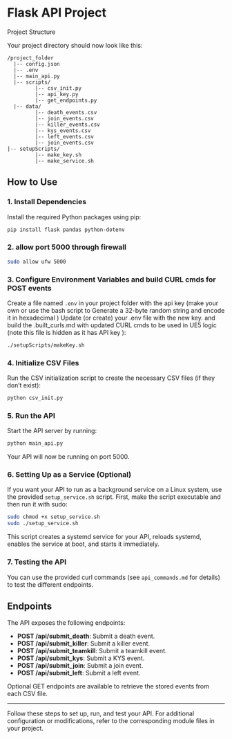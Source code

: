 # Flask API Project

Project Structure

Your project directory should now look like this:

```
/project_folder
  |-- config.json
  |-- .env
  |-- main_api.py
  |-- scripts/
         |-- csv_init.py
         |-- api_key.py
         |-- get_endpoints.py
  |-- data/            
         |-- death_events.csv
         |-- join_events.csv
         |-- killer_events.csv
         |-- kys_events.csv
         |-- left_events.csv
         |-- join_events.csv
|-- setupScripts/ 
         |-- make_key.sh 
         |-- make_service.sh 
```


## How to Use

### 1. Install Dependencies

Install the required Python packages using pip:

```bash
pip install flask pandas python-dotenv
```


### 2. allow port 5000 through firewall

```bash
sudo allow ufw 5000
```


### 3. Configure Environment Variables and build CURL cmds for POST events

Create a file named `.env` in your project folder with the api key (make your own or use the bash script to Generate a 32-byte random string and encode it in hexadecimal )
Update (or create) your .env file with the new key. and build the .built_curls.md with updated CURL cmds to be used in UE5 logic (note this file is hidden as it has API key ):

```bash
./setupScripts/makeKey.sh 
```


### 4. Initialize CSV Files

Run the CSV initialization script to create the necessary CSV files (if they don’t exist):

```bash
python csv_init.py
```

### 5. Run the API

Start the API server by running:

```bash
python main_api.py
```

Your API will now be running on port 5000.



### 6. Setting Up as a Service (Optional)

If you want your API to run as a background service on a Linux system, use the provided `setup_service.sh` script. First, make the script executable and then run it with sudo:

```bash
sudo chmod +x setup_service.sh
sudo ./setup_service.sh
```

This script creates a systemd service for your API, reloads systemd, enables the service at boot, and starts it immediately.

### 7. Testing the API

You can use the provided curl commands (see `api_commands.md` for details) to test the different endpoints.

## Endpoints

The API exposes the following endpoints:

- **POST /api/submit_death**: Submit a death event.
- **POST /api/submit_killer**: Submit a killer event.
- **POST /api/submit_teamkill**: Submit a teamkill event.
- **POST /api/submit_kys**: Submit a KYS event.
- **POST /api/submit_join**: Submit a join event.
- **POST /api/submit_left**: Submit a left event.

Optional GET endpoints are available to retrieve the stored events from each CSV file.

---

Follow these steps to set up, run, and test your API. For additional configuration or modifications, refer to the corresponding module files in your project.

